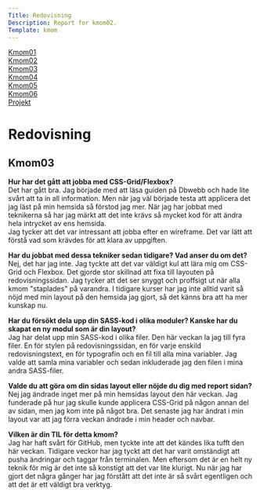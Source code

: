 ```yaml
---
Title: Redovisning
Description: Report for kmom02.
Template: kmom
---
```


<div class="menu">
<a href="kmom01">Kmom01</a><br>
<a href="kmom02">Kmom02</a><br>
<a href="kmom03">Kmom03</a><br>
<a href="kmom04">Kmom04</a><br>
<a href="kmom05">Kmom05</a><br>
<a href="kmom06">Kmom06</a><br>
<a href="kmom10">Projekt</a><br>
</div>

<div class="answers">
<h1 class="rubrik">Redovisning </h1>

<h2>Kmom03</h2>

<p><strong>Hur har det gått att jobba med CSS-Grid/Flexbox?</strong><br>
Det har gått bra. Jag började med att läsa guiden på Dbwebb och hade lite svårt
att ta in all information. Men när jag väl började testa att applicera det jag
läst på min hemsida så förstod jag mer. När jag har jobbat med teknikerna så har
jag märkt att det inte krävs så mycket kod för att ändra hela intrycket av ens hemsida.<br>
Jag tycker att det var intressant att jobba efter en wireframe. Det var lätt att
förstå vad som krävdes för att klara av uppgiften.</p>

<p><strong>Har du jobbat med dessa tekniker sedan tidigare? Vad anser du om det?</strong><br>
Nej, det har jag inte. Jag tyckte att det var väldigt kul att lära mig om CSS-Grid
och Flexbox. Det gjorde stor skillnad att fixa till layouten på redovisningssidan.
Jag tycker att det ser snyggt och proffsigt ut när alla kmom "staplades" på varandra.
I tidigare kurser har jag inte alltid varit så nöjd med min layout på den hemsida
jag gjort, så det känns bra att ha mer kunskap nu.</p>

<p><strong>Har du försökt dela upp din SASS-kod i olika moduler? Kanske har du skapat
en ny modul som är din layout?</strong><br>
Jag har delat upp min SASS-kod i olika filer. Den här veckan la jag till fyra filer.
En för stylen på redovisningssidan, en för varje enskild redovisningstext, en för
typografin och en fil till alla mina variabler. Jag valde att samla mina variabler
och sedan inkluderade jag den filen i mina andra SASS-filer.</p>

<p><strong>Valde du att göra om din sidas layout eller nöjde du dig med report sidan?</strong><br>
Nej jag ändrade inget mer på min hemsidas layout den här veckan. Jag funderade på
hur jag skulle kunde applicera CSS-Grid på någon annan del av sidan, men jag kom
inte på något bra. Det senaste jag har ändrat i min layout var att jag förra veckan
ändrade i min header och navbar.</p>

<p><strong>Vilken är din TIL för detta kmom?</strong><br>
Jag har haft svårt för GitHub, men tyckte inte att det kändes lika tufft den här
veckan. Tidigare veckor har jag tyckt att det har varit omständigt att pusha
ändringar och taggar från terminalen. Men eftersom det är en helt ny teknik för
mig är det inte så konstigt att det var lite klurigt. Nu när jag har gjort det
några gånger har jag förstått att det inte är så svårt egentligen och att det är
ett väldigt bra verktyg.</p>
</div>
